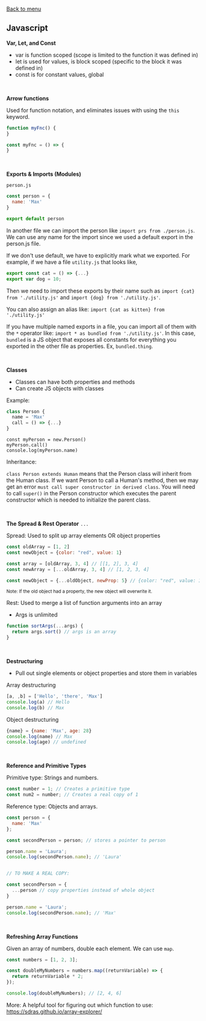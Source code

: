 [Back to menu](https://github.com/LauraAubin/All-things-FED-and-Rails/tree/master/Udemy%20React%20Course)

## Javascript

**Var, Let, and Const**

- var is function scoped (scope is limited to the function it was defined in)
- let is used for values, is block scoped (specific to the block it was defined in)
- const is for constant values, global

<br>

**Arrow functions**

Used for function notation, and eliminates issues with using the `this` keyword.

```js
function myFnc() {
}
```

```js
const myFnc = () => {
}
```

<br>

**Exports & Imports (Modules)**

`person.js`

```js
const person = {
  name: 'Max'
}

export default person
```

In another file we can import the person like `import prs from ./person.js`. We can use any name for the import since we used a default export in the person.js file.

If we don't use default, we have to explicitly mark what we exported. For example, if we have a file `utility.js` that looks like,

```js
export const cat = () => {...}
export var dog = 10;
```

Then we need to import these exports by their name such as `import {cat} from './utility.js'` and `import {dog} from './utility.js'`.

You can also assign an alias like:
`import {cat as kitten} from './utility.js'`

If you have multiple named exports in a file, you can import all of them with the `*` operator like: `import * as bundled from './utility.js'`. In this case, `bundled` is a JS object that exposes all constants for everything you exported in the other file as properties. Ex, `bundled.thing`.

<br>

**Classes**

- Classes can have both properties and methods
- Can create JS objects with classes

Example:

```js
class Person {
  name = 'Max'
  call = () => {...}
}
```

```
const myPerson = new.Person()
myPerson.call()
console.log(myPerson.name)
```

Inheritance:

`class Person extends Human` means that the Person class will inherit from the Human class. If we want Person to call a Human's method, then we may get an error `must call super constructor in derived class`. You will need to call `super()` in the Person constructor which executes the parent constructor which is needed to initialize the parent class.

<br>

**The Spread & Rest Operator** `...`

Spread: Used to split up array elements OR object properties

```js
const oldArray = [1, 2]
const newObject = {color: "red", value: 1}

const array = [oldArray, 3, 4] // [[1, 2], 3, 4]
const newArray = [...oldArray, 3, 4] // [1, 2, 3, 4]

const newObject = {...oldObject, newProp: 5} // {color: "red", value: 1, newProp: 5}
```
<sup>Note: If the old object had a property, the new object will overwrite it.</sup>

Rest: Used to merge a list of function arguments into an array

- Args is unlimited

```js
function sortArgs(...args) {
  return args.sort() // args is an array
}
```

<br>

**Destructuring**

- Pull out single elements or object properties and store them in variables

Array destructuring

```js
[a, ,b] = ['Hello', 'there', 'Max']
console.log(a) // Hello
console.log(b) // Max
```

Object destructuring

```js
{name} = {name: 'Max', age: 28}
console.log(name) // Max
console.log(age) // undefined
```

<br>

**Reference and Primitive Types**

Primitive type: Strings and numbers.

```js
const number = 1; // Creates a primitive type
const num2 = number; // Creates a real copy of 1
```

Reference type: Objects and arrays.

```js
const person = {
  name: 'Max'
};

const secondPerson = person; // stores a pointer to person

person.name = 'Laura';
console.log(secondPerson.name); // 'Laura'


// TO MAKE A REAL COPY:

const secondPerson = {
  ...person // copy properties instead of whole object
}

person.name = 'Laura';
console.log(secondPerson.name); // 'Max'
```

<br>

**Refreshing Array Functions**

Given an array of numbers, double each element. We can use `map`.

```js
const numbers = [1, 2, 3];

const doubleMyNumbers = numbers.map((returnVariable) => {
  return returnVariable * 2;
});

console.log(doubleMyNumbers); // [2, 4, 6]
```

More: A helpful tool for figuring out which function to use: https://sdras.github.io/array-explorer/
